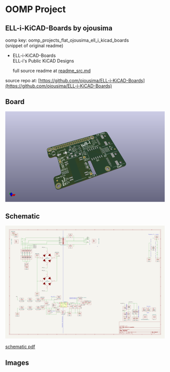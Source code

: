 # OOMP Project  
## ELL-i-KiCAD-Boards  by ojousima  
  
oomp key: oomp_projects_flat_ojousima_ell_i_kicad_boards  
(snippet of original readme)  
  
- ELL-i-KiCAD-Boards  
ELL-i's Public KiCAD Designs  
  
  full source readme at [readme_src.md](readme_src.md)  
  
source repo at: [https://github.com/ojousima/ELL-i-KiCAD-Boards](https://github.com/ojousima/ELL-i-KiCAD-Boards)  
## Board  
  
[![working_3d.png](working_3d_600.png)](working_3d.png)  
## Schematic  
  
[![working_schematic.png](working_schematic_600.png)](working_schematic.png)  
  
[schematic pdf](working_schematic.pdf)  
## Images  

